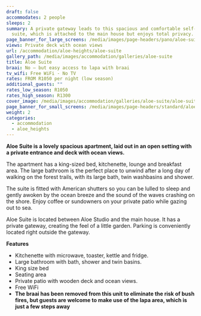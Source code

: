 ```yaml
---
draft: false
accommodates: 2 people
sleeps: 2
summary: A private gateway leads to this spacious and comfortable self-catering
  suite, which is attached to the main house but enjoys total privacy.
page_banner_for_large_screens: /media/images/page-headers/pano/aloe-suite.jpg
views: Private deck with ocean views
url: /accommodation/aloe-heights/aloe-suite
gallery_path: /media/images/accommodation/galleries/aloe-suite
title: Aloe Suite
braai: No – but easy access to lapa with braai
tv_wifi: Free WiFi - No TV
rates: FROM R1050 per night (low season)
additional_guests: ""
rates_low_season: R1050
rates_high_season: R1300
cover_image: /media/images/accommodation/galleries/aloe-suite/aloe-suite-02.jpg
page_banner_for_small_screens: /media/images/page-headers/standard/aloe-suite.jpg
weight: 2
categories:
  - accommodation
  - aloe_heights
---
```

**Aloe Suite is a lovely spacious apartment, laid out in an open setting with a private entrance and deck with ocean views.**

The apartment has a king-sized bed, kitchenette, lounge and breakfast area. The large bathroom is the perfect place to unwind after a long day of walking on the forest trails, with its large bath, twin washbasins and shower.

The suite is fitted with American shutters so you can be lulled to sleep and gently awoken by the ocean breeze and the sound of the waves crashing on the shore. Enjoy coffee or sundowners on your private patio while gazing out to sea.

Aloe Suite is located between Aloe Studio and the main house. It has a private gateway, creating the feel of a little garden. Parking is conveniently located right outside the gateway. 

**Features**

* Kitchenette with microwave, toaster, kettle and fridge.
* Large bathroom with bath, shower and twin basins.
* King size bed
* Seating area
* Private patio with wooden deck and ocean views.
* Free WiFi
* **The braai has been removed from this unit to eliminate the risk of bush fires, but guests are welcome to make use of the lapa area, which is just a few steps away**